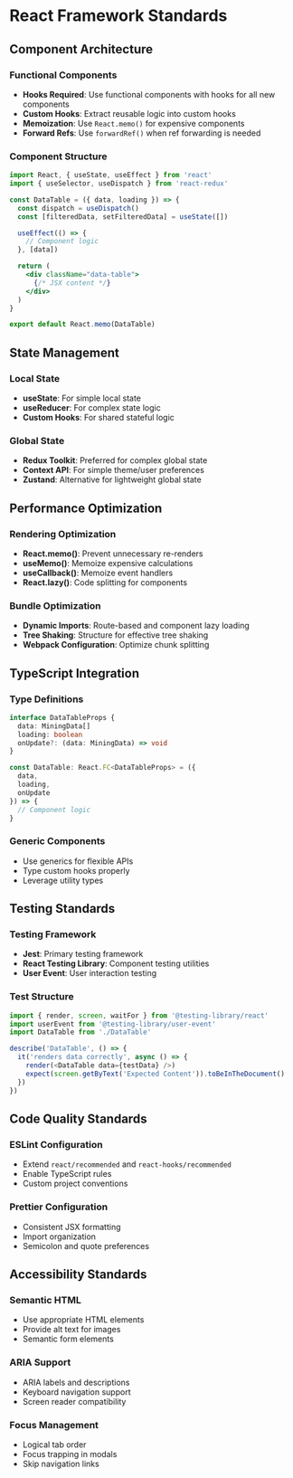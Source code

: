 # React Framework Standards

## Component Architecture

### Functional Components
- **Hooks Required**: Use functional components with hooks for all new components
- **Custom Hooks**: Extract reusable logic into custom hooks
- **Memoization**: Use `React.memo()` for expensive components
- **Forward Refs**: Use `forwardRef()` when ref forwarding is needed

### Component Structure
```jsx
import React, { useState, useEffect } from 'react'
import { useSelector, useDispatch } from 'react-redux'

const DataTable = ({ data, loading }) => {
  const dispatch = useDispatch()
  const [filteredData, setFilteredData] = useState([])

  useEffect(() => {
    // Component logic
  }, [data])

  return (
    <div className="data-table">
      {/* JSX content */}
    </div>
  )
}

export default React.memo(DataTable)
```

## State Management

### Local State
- **useState**: For simple local state
- **useReducer**: For complex state logic
- **Custom Hooks**: For shared stateful logic

### Global State
- **Redux Toolkit**: Preferred for complex global state
- **Context API**: For simple theme/user preferences
- **Zustand**: Alternative for lightweight global state

## Performance Optimization

### Rendering Optimization
- **React.memo()**: Prevent unnecessary re-renders
- **useMemo()**: Memoize expensive calculations
- **useCallback()**: Memoize event handlers
- **React.lazy()**: Code splitting for components

### Bundle Optimization
- **Dynamic Imports**: Route-based and component lazy loading
- **Tree Shaking**: Structure for effective tree shaking
- **Webpack Configuration**: Optimize chunk splitting

## TypeScript Integration

### Type Definitions
```typescript
interface DataTableProps {
  data: MiningData[]
  loading: boolean
  onUpdate?: (data: MiningData) => void
}

const DataTable: React.FC<DataTableProps> = ({
  data,
  loading,
  onUpdate
}) => {
  // Component logic
}
```

### Generic Components
- Use generics for flexible APIs
- Type custom hooks properly
- Leverage utility types

## Testing Standards

### Testing Framework
- **Jest**: Primary testing framework
- **React Testing Library**: Component testing utilities
- **User Event**: User interaction testing

### Test Structure
```javascript
import { render, screen, waitFor } from '@testing-library/react'
import userEvent from '@testing-library/user-event'
import DataTable from './DataTable'

describe('DataTable', () => {
  it('renders data correctly', async () => {
    render(<DataTable data={testData} />)
    expect(screen.getByText('Expected Content')).toBeInTheDocument()
  })
})
```

## Code Quality Standards

### ESLint Configuration
- Extend `react/recommended` and `react-hooks/recommended`
- Enable TypeScript rules
- Custom project conventions

### Prettier Configuration
- Consistent JSX formatting
- Import organization
- Semicolon and quote preferences

## Accessibility Standards

### Semantic HTML
- Use appropriate HTML elements
- Provide alt text for images
- Semantic form elements

### ARIA Support
- ARIA labels and descriptions
- Keyboard navigation support
- Screen reader compatibility

### Focus Management
- Logical tab order
- Focus trapping in modals
- Skip navigation links
